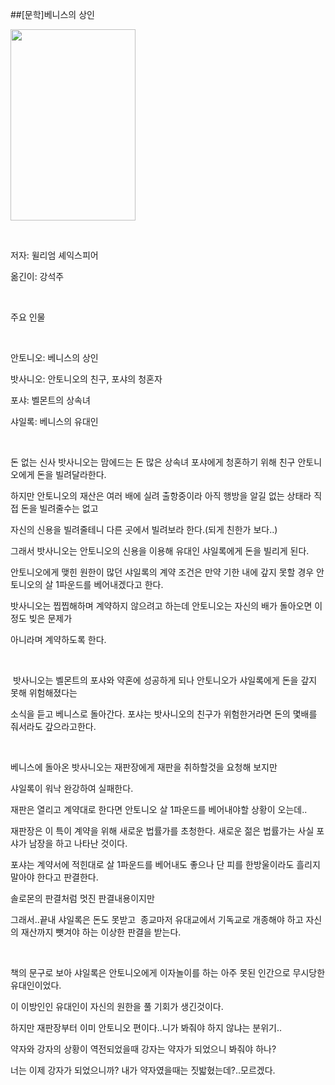 ##[문학]베니스의 상인
						<div id="postViewArea">						<div id="postViewArea">						<div id="post-view220241607802" class="post-view pcol2 _param(1) _postViewArea220241607802">						<div id="post-view220241607802" class="post-view pcol2 _param(1) _postViewArea220241607802">							 <p><img src="http://postfiles1.naver.net/20150115_288/skyalzza_1421328337487CdU9W_JPEG/890116342x_1.jpg?type=w2" width="200" height="306" style="cursor: pointer; rwidth: 200px; rheight: 306px" id="20150115_288/skyalzza_1421328337487CdU9W_JPEG/890116342x_1.jpg" onclick="popview(this, '90000003_0000000000000033476C3C7A')" alt="" class="_photoImage"></p><p>&nbsp;</p><p>저자: 윌리엄 셰익스피어</p><p>옮긴이: 강석주</p><p>&nbsp;</p><p>주요 인물 </p><p>&nbsp;</p><p>안토니오: 베니스의 상인</p><p>밧사니오: 안토니오의 친구, 포샤의 청혼자</p><p>포샤: 벨몬트의 상속녀</p><p>샤일록: 베니스의 유대인</p><p>&nbsp;</p><p>돈 없는 신사 밧사니오는 맘에드는 돈 많은 상속녀 포샤에게 청혼하기 위해 친구 안토니오에게 돈을 빌려달라한다.</p><p>하지만 안토니오의 재산은 여러 배에 실려&nbsp;출항중이라&nbsp;아직 행방을 알길 없는 상태라 직접 돈을 빌려줄수는 없고</p><p>자신의 신용을 빌려줄테니 다른 곳에서 빌려보라 한다.(되게 친한가 보다..)</p><p>그래서 밧사니오는 안토니오의 신용을 이용해 유대인 샤일록에게 돈을 빌리게 된다.</p><p>안토니오에게 맺힌 원한이 많던 샤일록의 계약 조건은 만약 기한 내에 갚지 못할 경우 안토니오의 살 1파운드를 베어내겠다고 한다.</p><p>밧사니오는 찝찝해하며&nbsp;계약하지 않으려고 하는데 안토니오는 자신의 배가 돌아오면 이 정도 빚은 문제가</p><p>아니라며 계약하도록 한다.</p><p>&nbsp;</p><p>&nbsp;밧사니오는 벨몬트의 포샤와 약혼에 성공하게 되나 안토니오가 샤일록에게 돈을 갚지 못해 위험해졌다는</p><p>소식을 듣고 베니스로 돌아간다. 포샤는 밧사니오의 친구가 위험한거라면 돈의 몇배를 줘서라도 갚으라고한다.</p><p>&nbsp;</p><p>베니스에 돌아온 밧사니오는 재판장에게 재판을 취하할것을 요청해 보지만</p><p>샤일록이 워낙 완강하여 실패한다. </p><p>재판은 열리고 계약대로 한다면 안토니오 살 1파운드를 베어내야할 상황이 오는데..</p><p>재판장은 이 특이 계약을 위해 새로운 법률가를 초청한다. 새로운 젊은 법률가는 사실 포샤가 남장을 하고 나타난 것이다.</p><p>포샤는 계약서에 적힌대로 살 1파운드를 베어내도 좋으나 단 피를 한방울이라도 흘리지 말아야 한다고 판결한다.</p><p>솔로몬의 판결처럼 멋진 판결내용이지만</p><p>그래서..끝내 샤일록은 돈도 못받고 &nbsp;종교마저 유대교에서 기독교로 개종해야 하고 자신의 재산까지 뺏겨야 하는 이상한&nbsp;판결을 받는다.</p><p>&nbsp;</p><p>책의 문구로 보아 샤일록은 안토니오에게 이자놀이를 하는&nbsp;아주 못된 인간으로 무시당한 유대인이었다.</p><p>이 이방인인 유대인이 자신의 원한을 풀 기회가 생긴것이다.</p><p>하지만 재판장부터 이미 안토니오 편이다..니가 봐줘야 하지 않냐는 분위기..</p><p>약자와 강자의 상황이 역전되었을때 강자는 약자가 되었으니 봐줘야 하나? </p><p>너는 이제 강자가 되었으니까? 내가 약자였을때는 짓밟혔는데?..모르겠다.</p><p>&nbsp;</p><p>&nbsp;</p><p>&nbsp;&nbsp;</p><p>&nbsp;</p><p>&nbsp;</p><p>&nbsp;</p><p>&nbsp;</p><p>&nbsp;</p><p>&nbsp;</p><p>&nbsp;</p><p>&nbsp;</p><p>&nbsp;</p><p>&nbsp;</p><p>&nbsp;</p><p>&nbsp;</p>						</div>						</div>